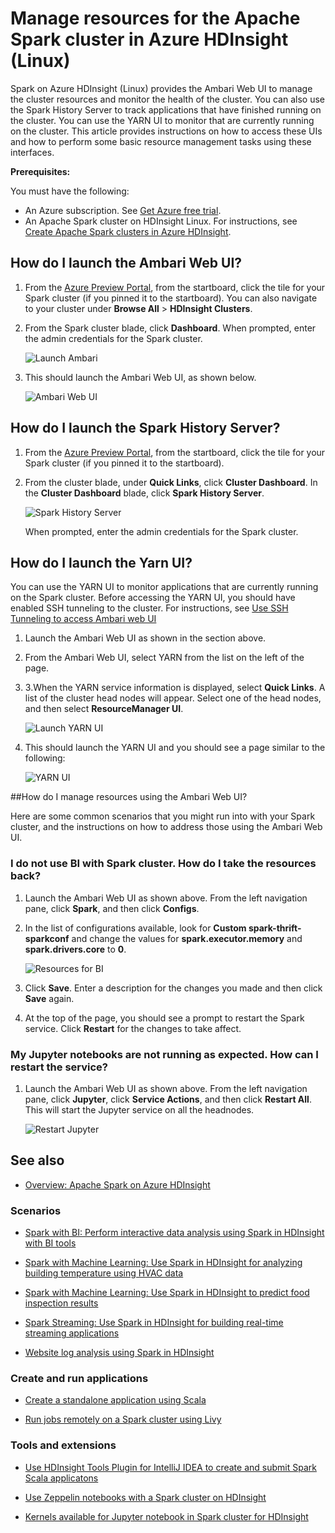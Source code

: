 <properties 
	pageTitle="Use Resource Manager to allocate resources to the Apache Spark cluster in HDInsight| Microsoft Azure" 
	description="Learn how to use the Resource Manager for Spark clusters on HDInsight for better performance." 
	services="hdinsight" 
	documentationCenter="" 
	authors="nitinme" 
	manager="paulettm" 
	editor="cgronlun"
	tags="azure-portal"/>

<tags 
	ms.service="hdinsight" 
	ms.workload="big-data" 
	ms.tgt_pltfrm="na" 
	ms.devlang="na" 
	ms.topic="article" 
	ms.date="02/05/2016" 
	ms.author="nitinme"/>


# Manage resources for the Apache Spark cluster in Azure HDInsight (Linux)

Spark on Azure HDInsight (Linux) provides the Ambari Web UI to manage the cluster resources and monitor the health of the cluster. You can also use the Spark History Server to track applications that have finished running on the cluster. You can use the YARN UI to monitor that are currently running on the cluster. This article provides instructions on how to access these UIs and how to perform some basic resource management tasks using these interfaces.

**Prerequisites:**

You must have the following:

- An Azure subscription. See [Get Azure free trial](https://azure.microsoft.com/documentation/videos/get-azure-free-trial-for-testing-hadoop-in-hdinsight/).
- An Apache Spark cluster on HDInsight Linux. For instructions, see [Create Apache Spark clusters in Azure HDInsight](hdinsight-apache-spark-jupyter-spark-sql.md).

## How do I launch the Ambari Web UI?

1. From the [Azure Preview Portal](https://ms.portal.azure.com/), from the startboard, click the tile for your Spark cluster (if you pinned it to the startboard). You can also navigate to your cluster under **Browse All** > **HDInsight Clusters**. 
 
2. From the Spark cluster blade, click **Dashboard**. When prompted, enter the admin credentials for the Spark cluster.

	![Launch Ambari](./media/hdinsight-apache-spark-resource-manager/hdispark.cluster.launch.dashboard.png "Start Resource Manager")

3. This should launch the Ambari Web UI, as shown below.

	![Ambari Web UI](./media/hdinsight-apache-spark-resource-manager/ambari-web-ui.png "Ambari Web UI")   

## How do I launch the Spark History Server?

1. From the [Azure Preview Portal](https://ms.portal.azure.com/), from the startboard, click the tile for your Spark cluster (if you pinned it to the startboard).

2. From the cluster blade, under **Quick Links**, click **Cluster Dashboard**. In the **Cluster Dashboard** blade, click **Spark History Server**.

	![Spark History Server](./media/hdinsight-apache-spark-resource-manager/launch-history-server.png "Spark History Server")

	When prompted, enter the admin credentials for the Spark cluster.


## How do I launch the Yarn UI?

You can use the YARN UI to monitor applications that are currently running on the Spark cluster. Before accessing the YARN UI, you should have enabled SSH tunneling to the cluster. For instructions, see [Use SSH Tunneling to access Ambari web UI](hdinsight-linux-ambari-ssh-tunnel.md)

1. Launch the Ambari Web UI as shown in the section above.

2. From the Ambari Web UI, select YARN from the list on the left of the page.

3. 3.When the YARN service information is displayed, select **Quick Links**. A list of the cluster head nodes will appear. Select one of the head nodes, and then select **ResourceManager UI**.

	![Launch YARN UI](./media/hdinsight-apache-spark-resource-manager/launch-yarn-ui.png "Launch YARN UI")

4. This should launch the YARN UI and you should see a page similar to the following:

	![YARN UI](./media/hdinsight-apache-spark-resource-manager/yarn-ui.png "YARN UI")

##<a name="scenariosrm"></a>How do I manage resources using the Ambari Web UI?

Here are some common scenarios that you might run into with your Spark cluster, and the instructions on how to address those using the Ambari Web UI.

### I do not use BI with Spark cluster. How do I take the resources back?

1. Launch the Ambari Web UI as shown above. From the left navigation pane, click **Spark**, and then click **Configs**.

2. In the list of configurations available, look for **Custom spark-thrift-sparkconf** and change the values for **spark.executor.memory** and **spark.drivers.core** to **0**.

	![Resources for BI](./media/hdinsight-apache-spark-resource-manager/spark-bi-resources.png "Resources for BI")

3. Click **Save**. Enter a description for the changes you made and then click **Save** again.

4. At the top of the page, you should see a prompt to restart the Spark service. Click **Restart** for the changes to take affect.


### My Jupyter notebooks are not running as expected. How can I restart the service?

1. Launch the Ambari Web UI as shown above. From the left navigation pane, click **Jupyter**, click **Service Actions**, and then click **Restart All**. This will start the Jupyter service on all the headnodes.

	![Restart Jupyter](./media/hdinsight-apache-spark-resource-manager/restart-jupyter.png "Restart Jupyter")

	


## <a name="seealso"></a>See also


* [Overview: Apache Spark on Azure HDInsight](hdinsight-apache-spark-overview.md)

### Scenarios

* [Spark with BI: Perform interactive data analysis using Spark in HDInsight with BI tools](hdinsight-apache-spark-use-bi-tools.md)

* [Spark with Machine Learning: Use Spark in HDInsight for analyzing building temperature using HVAC data](hdinsight-apache-spark-ipython-notebook-machine-learning.md)

* [Spark with Machine Learning: Use Spark in HDInsight to predict food inspection results](hdinsight-apache-spark-machine-learning-mllib-ipython.md)

* [Spark Streaming: Use Spark in HDInsight for building real-time streaming applications](hdinsight-apache-spark-eventhub-streaming.md)

* [Website log analysis using Spark in HDInsight](hdinsight-apache-spark-custom-library-website-log-analysis.md)

### Create and run applications

* [Create a standalone application using Scala](hdinsight-apache-spark-create-standalone-application.md)

* [Run jobs remotely on a Spark cluster using Livy](hdinsight-apache-spark-livy-rest-interface.md)

### Tools and extensions

* [Use HDInsight Tools Plugin for IntelliJ IDEA to create and submit Spark Scala applicatons](hdinsight-apache-spark-intellij-tool-plugin.md)

* [Use Zeppelin notebooks with a Spark cluster on HDInsight](hdinsight-apache-spark-use-zeppelin-notebook.md)

* [Kernels available for Jupyter notebook in Spark cluster for HDInsight](hdinsight-apache-spark-jupyter-notebook-kernels.md)



[hdinsight-versions]: ../hdinsight-component-versioning/
[hdinsight-upload-data]: ../hdinsight-upload-data/
[hdinsight-storage]: ../hdinsight-use-blob-storage/


[azure-purchase-options]: http://azure.microsoft.com/pricing/purchase-options/
[azure-member-offers]: http://azure.microsoft.com/pricing/member-offers/
[azure-free-trial]: http://azure.microsoft.com/pricing/free-trial/
[azure-management-portal]: https://manage.windowsazure.com/
[azure-create-storageaccount]: ../storage-create-storage-account/ 
